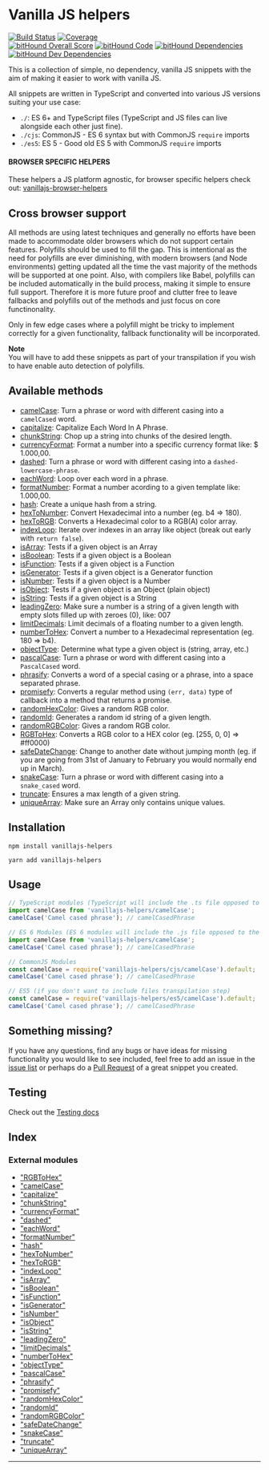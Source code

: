
# Vanilla JS helpers

[![Build Status](https://travis-ci.org/Tokimon/vanillajs-helpers.svg?branch=master)](https://travis-ci.org/Tokimon/vanillajs-helpers)
[![Coverage](https://coveralls.io/repos/github/Tokimon/vanillajs-helpers/badge.svg?branch=master)](https://coveralls.io/github/Tokimon/vanillajs-helpers)
<br>
[![bitHound Overall Score](https://www.bithound.io/github/Tokimon/vanillajs-helpers/badges/score.svg)](https://www.bithound.io/github/Tokimon/vanillajs-helpers)
[![bitHound Code](https://www.bithound.io/github/Tokimon/vanillajs-helpers/badges/code.svg)](https://www.bithound.io/github/Tokimon/vanillajs-helpers)
[![bitHound Dependencies](https://www.bithound.io/github/Tokimon/vanillajs-helpers/badges/dependencies.svg)](https://www.bithound.io/github/Tokimon/vanillajs-helpers/master/dependencies/npm)
[![bitHound Dev Dependencies](https://www.bithound.io/github/Tokimon/vanillajs-helpers/badges/devDependencies.svg)](https://www.bithound.io/github/Tokimon/vanillajs-helpers/master/dependencies/npm)

This is a collection of simple, no dependency, vanilla JS snippets with the aim
of making it easier to work with vanilla JS.

All snippets are written in TypeScript and converted into various JS versions suiting your use case:

- `./`: ES 6+ and TypeScript files (TypeScript and JS files can live alongside each other just fine).
- `./cjs`: CommonJS - ES 6 syntax but with CommonJS `require` imports
- `./es5`: ES 5 - Good old ES 5 with CommonJS `require` imports

#### BROWSER SPECIFIC HELPERS

These helpers a JS platform agnostic, for browser specific helpers check out:
[vanillajs-browser-helpers](https://github.com/Tokimon/vanillajs-browser-helpers)


## Cross browser support
All methods are using latest techniques and generally no efforts have been made to
accommodate older browsers which do not support certain features. Polyfills should
be used to fill the gap. This is intentional as the need for polyfills are ever
diminishing, with modern browsers (and Node environments) getting updated all the time the vast
majority of the methods will be supported at one point. Also, with compilers like Babel, polyfills can be included automatically in the build process, making it simple to ensure full support. Therefore it is more future proof and clutter free to leave fallbacks and polyfills out of
the methods and just focus on core functinonality.

Only in few edge cases where a polyfill might be tricky to implement correctly for a given
functionality, fallback functionality will be incorporated.

**Note**  
You will have to add these snippets as part of your transpilation if you wish to have
enable auto detection of polyfills.

## Available methods

- [camelCase](https://github.com/Tokimon/vanillajs-helpers/tree/master/docs/_camelcase_.md):
Turn a phrase or word with different casing into a `camelCased` word.
- [capitalize](https://github.com/Tokimon/vanillajs-helpers/tree/master/docs/_capitalize_.md):
Capitalize Each Word In A Phrase.
- [chunkString](https://github.com/Tokimon/vanillajs-helpers/tree/master/docs/_chunkstring_.md):
Chop up a string into chunks of the desired length.
- [currencyFormat](https://github.com/Tokimon/vanillajs-helpers/tree/master/docs/_currencyformat_.md):
Format a number into a specific currency format like: $ 1.000,00.
- [dashed](https://github.com/Tokimon/vanillajs-helpers/tree/master/docs/_dashed_.md):
Turn a phrase or word with different casing into a `dashed-lowercase-phrase`.
- [eachWord](https://github.com/Tokimon/vanillajs-helpers/tree/master/docs/_eachword_.md):
Loop over each word in a phrase.
- [formatNumber](https://github.com/Tokimon/vanillajs-helpers/tree/master/docs/_formatnumber_.md):
Format a number acording to a given template like: 1.000,00.
- [hash](https://github.com/Tokimon/vanillajs-helpers/tree/master/docs/_hash_.md):
Create a unique hash from a string.
- [hexToNumber](https://github.com/Tokimon/vanillajs-helpers/tree/master/docs/_hextonumber_.md):
Convert Hexadecimal into a number (eg. b4 => 180).
- [hexToRGB](https://github.com/Tokimon/vanillajs-helpers/tree/master/docs/_hextorgb_.md):
Converts a Hexadecimal color to a RGB(A) color array.
- [indexLoop](https://github.com/Tokimon/vanillajs-helpers/tree/master/docs/_indexloop_.md):
Iterate over indexes in an array like object (break out early with `return false`).
- [isArray](https://github.com/Tokimon/vanillajs-helpers/tree/master/docs/_isarray_.md):
Tests if a given object is an Array
- [isBoolean](https://github.com/Tokimon/vanillajs-helpers/tree/master/docs/_isboolean_.md):
Tests if a given object is a Boolean
- [isFunction](https://github.com/Tokimon/vanillajs-helpers/tree/master/docs/_isfunction_.md):
Tests if a given object is a Function
- [isGenerator](https://github.com/Tokimon/vanillajs-helpers/tree/master/docs/_isgenerator_.md):
Tests if a given object is a Generator function
- [isNumber](https://github.com/Tokimon/vanillajs-helpers/tree/master/docs/_isnumber_.md):
Tests if a given object is a Number
- [isObject](https://github.com/Tokimon/vanillajs-helpers/tree/master/docs/_isobject_.md):
Tests if a given object is an Object (plain object)
- [isString](https://github.com/Tokimon/vanillajs-helpers/tree/master/docs/_isstring_.md):
Tests if a given object is a String
- [leadingZero](https://github.com/Tokimon/vanillajs-helpers/tree/master/docs/_leadingzero_.md):
Make sure a number is a string of a given length with empty slots filled up with zeroes (0), like: 007
- [limitDecimals](https://github.com/Tokimon/vanillajs-helpers/tree/master/docs/_limitdecimals_.md):
Limit decimals of a floating number to a given length.
- [numberToHex](https://github.com/Tokimon/vanillajs-helpers/tree/master/docs/_numbertohex_.md):
Convert a number to a Hexadecimal representation (eg. 180 => b4).
- [objectType](https://github.com/Tokimon/vanillajs-helpers/tree/master/docs/_objecttype_.md):
Determine what type a given object is (string, array, etc.)
- [pascalCase](https://github.com/Tokimon/vanillajs-helpers/tree/master/docs/_pascalcase_.md):
Turn a phrase or word with different casing into a `PascalCased` word.
- [phrasify](https://github.com/Tokimon/vanillajs-helpers/tree/master/docs/_phrasify_.md):
Converts a word of a special casing or a phrase, into a space separated phrase.
- [promisefy](https://github.com/Tokimon/vanillajs-helpers/tree/master/docs/_promisefy_.md):
Converts a regular method using `(err, data)` type of callback into a method that returns a promise.
- [randomHexColor](https://github.com/Tokimon/vanillajs-helpers/tree/master/docs/_randomrgbcolor_.md):
Gives a random RGB color.
- [randomId](https://github.com/Tokimon/vanillajs-helpers/tree/master/docs/_randomid_.md):
Generates a random id string of a given length.
- [randomRGBColor](https://github.com/Tokimon/vanillajs-helpers/tree/master/docs/_randomrgbcolor_.md):
Gives a random RGB color.
- [RGBToHex](https://github.com/Tokimon/vanillajs-helpers/tree/master/docs/_rgbtohex_.md):
Converts a RGB color to a HEX color (eg. [255, 0, 0] => #ff0000)
- [safeDateChange](https://github.com/Tokimon/vanillajs-helpers/tree/master/docs/_safedatechange_.md):
Change to another date without jumping month (eg. if you are going from 31st of January to February you would normally end up in March).
- [snakeCase](https://github.com/Tokimon/vanillajs-helpers/tree/master/docs/_snakecase_.md):
Turn a phrase or word with different casing into a `snake_cased` word.
- [truncate](https://github.com/Tokimon/vanillajs-helpers/tree/master/docs/_truncate_.md):
Ensures a max length of a given string.
- [uniqueArray](https://github.com/Tokimon/vanillajs-helpers/tree/master/docs/_uniquearray_.md):
Make sure an Array only contains unique values.

## Installation

```
npm install vanillajs-helpers
```

```
yarn add vanillajs-helpers
```

## Usage

```ts
// TypeScript modules (TypeScript will include the .ts file opposed to the .js file)
import camelCase from 'vanillajs-helpers/camelCase';
camelCase('Camel cased phrase'); // camelCasedPhrase
```

```js
// ES 6 Modules (ES 6 modules will include the .js file opposed to the .ts file)
import camelCase from 'vanillajs-helpers/camelCase';
camelCase('Camel cased phrase'); // camelCasedPhrase
```

```js
// CommonJS Modules
const camelCase = require('vanillajs-helpers/cjs/camelCase').default;
camelCase('Camel cased phrase'); // camelCasedPhrase
```

```js
// ES5 (if you don't want to include files transpilation step)
const camelCase = require('vanillajs-helpers/es5/camelCase').default;
camelCase('Camel cased phrase'); // camelCasedPhrase
```

## Something missing?

If you have any questions, find any bugs or have ideas for missing functionality you would like to see included, feel
free to add an issue in the [issue list](https://github.com/Tokimon/vanillajs-helpers/issues) or perhaps do a
[Pull Request](https://github.com/Tokimon/vanillajs-helpers/pulls) of a great snippet you created.

## Testing

Check out the [Testing docs](https://github.com/Tokimon/vanillajs-helpers/wiki/testing.md)



## Index

### External modules

* ["RGBToHex"](modules/_rgbtohex_.md)
* ["camelCase"](modules/_camelcase_.md)
* ["capitalize"](modules/_capitalize_.md)
* ["chunkString"](modules/_chunkstring_.md)
* ["currencyFormat"](modules/_currencyformat_.md)
* ["dashed"](modules/_dashed_.md)
* ["eachWord"](modules/_eachword_.md)
* ["formatNumber"](modules/_formatnumber_.md)
* ["hash"](modules/_hash_.md)
* ["hexToNumber"](modules/_hextonumber_.md)
* ["hexToRGB"](modules/_hextorgb_.md)
* ["indexLoop"](modules/_indexloop_.md)
* ["isArray"](modules/_isarray_.md)
* ["isBoolean"](modules/_isboolean_.md)
* ["isFunction"](modules/_isfunction_.md)
* ["isGenerator"](modules/_isgenerator_.md)
* ["isNumber"](modules/_isnumber_.md)
* ["isObject"](modules/_isobject_.md)
* ["isString"](modules/_isstring_.md)
* ["leadingZero"](modules/_leadingzero_.md)
* ["limitDecimals"](modules/_limitdecimals_.md)
* ["numberToHex"](modules/_numbertohex_.md)
* ["objectType"](modules/_objecttype_.md)
* ["pascalCase"](modules/_pascalcase_.md)
* ["phrasify"](modules/_phrasify_.md)
* ["promisefy"](modules/_promisefy_.md)
* ["randomHexColor"](modules/_randomhexcolor_.md)
* ["randomId"](modules/_randomid_.md)
* ["randomRGBColor"](modules/_randomrgbcolor_.md)
* ["safeDateChange"](modules/_safedatechange_.md)
* ["snakeCase"](modules/_snakecase_.md)
* ["truncate"](modules/_truncate_.md)
* ["uniqueArray"](modules/_uniquearray_.md)



---
